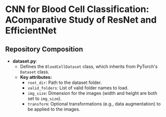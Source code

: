 # CNN for Blood Cell Classification: AComparative Study of ResNet and EfficientNet

## Repository Composition

- **dataset.py**:
  - Defines the `BloodCellDataset` class, which inherits from PyTorch's `Dataset` class.
  - **Key attributes:**
    - `root_dir`: Path to the dataset folder.
    - `valid_folders`: List of valid folder names to load.
    - `img_size`: Dimension for the images (width and height are both set to `img_size`).
    - `transform`: Optional transformations (e.g., data augmentation) to be applied to the images.
